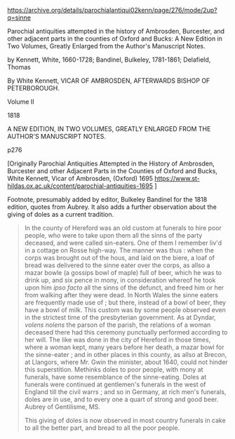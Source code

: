 
https://archive.org/details/parochialantiqui02kenn/page/276/mode/2up?q=sinne

Parochial antiquities attempted in the history of Ambrosden, Burcester, and other adjacent parts in the counties of Oxford and Bucks: A New Edition in Two Volumes, Greatly Enlarged from the Author's Manuscript Notes.

by Kennett, White, 1660-1728; Bandinel, Bulkeley, 1781-1861; Delafield, Thomas



By White Kennett, VICAR OF AMBROSDEN, AFTERWARDS BISHOP OF PETERBOROUGH.
 
Volume II

1818

A NEW EDITION, IN TWO VOLUMES, GREATLY ENLARGED FROM THE AUTHOR'S MANUSCRIPT NOTES.

p276

[Originally Parochial Antiquities Attempted in the History of Ambrosden, Burcester and other Adjacent Parts in the Counties of Oxford and Bucks, White Kennett, Vicar of Ambrosden, (Oxford) 1695 https://www.st-hildas.ox.ac.uk/content/parochial-antiquities-1695 ]

Footnote, presumably added by editor, Bulkeley Bandinel for the 1818 edition, quotes from Aubrey. It also adds a further observation about the giving of doles as a current tradition.

> In the county of Hereford was an old custom at funerals to hire poor people, who were to take upon them all the sinns of the party deceased, and were called sin-eaters. One of them I remember liv'd in a cottage on Rosse high-way. The manner was thus : when the corps was brought out of the hous, and laid on the biere, a loaf of bread was delivered to the sinne eater over the corps, as allso a mazar bowle (a gossips bowl of maple) full of beer, which he was to drink up, and six pence in mony, in consideration whereof he took upon him *ipso facto* all the sinns of the defunct, and freed him or her from walking after they were dead. In North Wales the sinne eaters are frequently made use of ; but there, instead of a bowl of beer, they have a bowl of milk. This custom was by some people observed even in the strictest time of the presbyterian government. As at Dyndar, *volens nolens* the parson of the parish, the relations of a woman deceased there had this ceremony punctually performed according to her will. The like was done in the city of Hereford in those times, where a woman kept, many years before her death, a mazar bowl for the sinne-eater ; and in other places in this county, as allso at Brecon, at Llangors, where Mr. Gwin the minister, about 1640, could not hinder this superstition. Methinks doles to poor people, with mony at funerals, have some resemblance of the sinne-eating. Doles at funerals were continued at gentlemen's funerals in the west of England till the civil warrs ; and so in Germany, at rich men's funerals, doles are in use, and to every one a quart of strong and good beer. Aubrey of Gentilisme, MS.
>
> This giving of doles is now observed in most country funerals in cake to all the better part, and bread to all the poor people.

